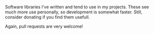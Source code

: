 Software libraries I've written and tend to use in my projects. These see much
more use personally, so development is somewhat faster. Still, consider donating
if you find them usefull.

Again, pull requests are very welcome!
